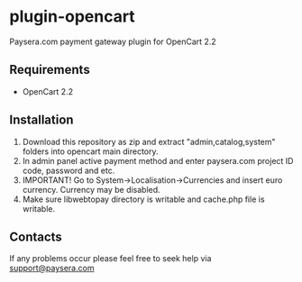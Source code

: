 plugin-opencart
===============

Paysera.com payment gateway plugin for OpenCart 2.2

Requirements
------------

- OpenCart 2.2

Installation
------------

1. Download this repository as zip and extract "admin,catalog,system" folders into opencart main directory.
3. In admin panel active payment method and enter paysera.com project ID code, password and etc.
4. IMPORTANT! Go to System->Localisation->Currencies and insert euro currency. Currency may be disabled.
5. Make sure libwebtopay directory is writable and cache.php file is writable.

Contacts
--------

If any problems occur please feel free to seek help via support@paysera.com
